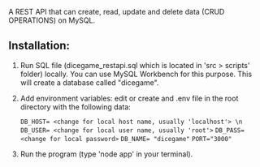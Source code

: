 A REST API that can create, read, update and delete data (CRUD OPERATIONS) on MySQL.

## Installation:
1. Run SQL file (dicegame_restapi.sql which is located in 'src > scripts' folder) locally. You can use MySQL Workbench for this purpose. This will create a database called "dicegame".
2. Add environment variables: edit or create and .env file in the root directory with the following data:

    `DB_HOST= <change for local host name, usually 'localhost'> \n`
    `DB_USER= <change for local user name, usually 'root'>`
    `DB_PASS= <change for local password>`
    `DB_NAME= "dicegame"`
    `PORT="3000"`
  
  
4. Run the program (type 'node app' in your terminal).

